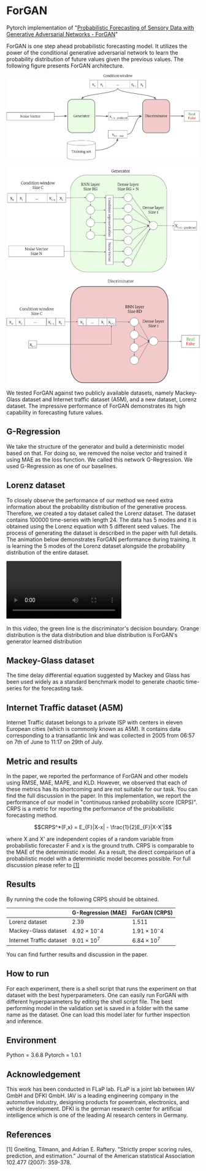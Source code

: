 # ForGAN
Pytorch implementation of "[Probabilistic Forecasting of Sensory Data with Generative Adversarial Networks - ForGAN](https://ieeexplore.ieee.org/abstract/document/8717640)"

ForGAN is one step ahead probabilistic forecasting model. It utilizes the power of the conditional generative adversarial network to learn the probability distribution of future values given the previous values. The following figure presents ForGAN architecture.

![alt text](img/gan.png "ForGAN Architecture")

![alt text](img/gen.png "Generator Architecture")

![alt text](img/dis.png "Discriminator Architecture")

We tested ForGAN against two publicly available datasets, namely Mackey-Glass dataset and Internet traffic dataset (A5M), and a new dataset, Lorenz dataset. The impressive performance of ForGAN demonstrates its high capability in forecasting future values.

## G-Regression
We take the structure of the generator and build a deterministic model based on that. For doing so, we removed the noise vector and trained it using MAE as the loss function. We called this network G-Regression. We used G-Regression as one of our baselines.

## Lorenz dataset
To closely observe the performance of our method we need extra information about the probability distribution of the generative process. Therefore, we created a toy dataset called the Lorenz dataset. The dataset contains 100000 time-series with length 24. The data has 5 modes and it is obtained using the Lorenz equation with 5 different seed values. The process of generating the dataset is described in the paper with full details. The animation below demonstrates ForGAN performance during training. It is learning the 5 modes of the Lorenz dataset alongside the probability distribution of the entire dataset.

![Training Video](img/train.mp4)

In this video, the green line is the discriminator's decision boundary. Orange distribution is the data distribution and blue distribution is ForGAN's generator learned distribution

## Mackey-Glass dataset
The time delay differential equation suggested by Mackey and Glass has been used widely as a standard benchmark model to generate chaotic time-series for the forecasting task.

## Internet Traffic dataset (A5M)
Internet Traffic dataset belongs to a private ISP with centers in eleven European cities (which is commonly known as A5M). It contains data corresponding to a transatlantic link and was collected in 2005 from 06:57 on 7th of June to 11:17 on 29th of July.

## Metric and results
In the paper, we reported the performance of ForGAN and other models using RMSE, MAE, MAPE, and KLD. However, we observed that each of these metrics has its shortcoming and are not suitable for our task. You can find the full discussion in the paper. In this implementation, we report the performance of our model in "continuous ranked probability score (CRPS)". CRPS is a metric for reporting the performance of the probabilistic forecasting method. 
```math
CRPS^*(F,x) = E_{F}|X-x| - \frac{1}{2}E_{F}|X-X'|
```
where X and X' are independent copies of a random variable from probabilistic forecaster F and x is the ground truth.
CRPS is comparable to the MAE of the deterministic model. As a result, the direct comparison of a probabilistic model with a deterministic model becomes possible. For full discussion please refer to [[1]](#1)

## Results
By running the code the following CRPS should be obtained.

|  | G-Regression (MAE) | ForGAN (CRPS) |
| ------ | ------ | ------ |
| Lorenz dataset | $`2.39`$ | $`1.511`$ |
| Mackey-Glass dataset | $`4.92 \times 10^-4`$ | $`1.91 \times 10^-4`$ |
| Internet Traffic dataset | $`9.01 \times 10^7`$ | $`6.84 \times 10^7`$ |

You can find further results and discussion in the paper.

## How to run
For each experiment, there is a shell script that runs the experiment on that dataset with the best hyperparameters. One can easily run ForGAN with different hyperparameters by editing the shell script file. The best performing model in the validation set is saved in a folder with the same name as the dataset. One can load this model later for further inspection and inference.

## Environment
Python = 3.6.8
Pytorch = 1.0.1

## Acknowledgement
This work has been conducted in FLaP lab. FLaP is a joint lab between IAV GmbH and DFKI GmbH. IAV is a leading engineering company in the automotive industry, designing products for powertrain, electronics, and vehicle development. DFKI is the german research center for artificial intelligence which is one of the leading AI research centers in Germany.

## References
<a id="1">[1]</a> 
Gneiting, Tilmann, and Adrian E. Raftery. "Strictly proper scoring rules, prediction, and estimation." Journal of the American statistical Association 102.477 (2007): 359-378.